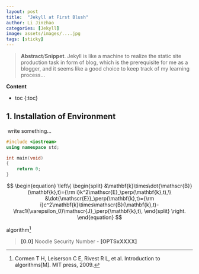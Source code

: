```yaml
---
layout: post
title:  "Jekyll at First Blush"
author: Li Jinzhao
categories: [Jekyll]
image: assets/images/....jpg
tags: [sticky]
---
```


<head>
    <script src="https://cdn.mathjax.org/mathjax/latest/MathJax.js?config=TeX-AMS-MML_HTMLorMML" type="text/javascript"></script>
    <script type="text/x-mathjax-config">
        MathJax.Hub.Config({
            tex2jax: {
            skipTags: ['script', 'noscript', 'style', 'textarea', 'pre'],
            inlineMath: [['$','$']]
            }
        });
    </script>
    <link href="/assets/css/rouge.css" rel="stylesheet"/>
</head>


> **Abstract**/**Snippet**. Jekyll is like a machine to realize the static site production task in form of blog, which is the prerequisite for me as a blogger, and it seems like a good choice to keep track of my learning process...

**Content**

* toc
{:toc}
## **1. Installation of Environment**

​	write something...

```c++
#include <iostream>
using namespace std;

int main(void)
{
    return 0;
}
```

$$
\begin{equation}
\left\{
\begin{split}
&\mathbf{k}\times\dot{\mathscr{B}}(\mathbf{k},t)={\rm i}k^2\mathscr{E}_\perp(\mathbf{k},t),\\
&\dot{\mathscr{E}}_\perp(\mathbf{k},t)={\rm i}c^2\mathbf{k}\times\mathscr{B}(\mathbf{k},t)-\frac1{\varepsilon_0}\mathscr{J}_\perp(\mathbf{k},t),
\end{split}
\right.
\end{equation}
$$





algorithm[^{1}]























































> <span id="jump0">**[0.0]**</span> Noodle Security Number - **[OPTSxXXXX]**

[^{1}]:Cormen T H, Leiserson C E, Rivest R L, et al. Introduction to algorithms[M]. MIT press, 2009.
[^{2}]:
[^{3}]:

